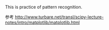 This is practice of pattern recognition.

参考
http://www.turbare.net/transl/scipy-lecture-notes/intro/matplotlib/matplotlib.html
